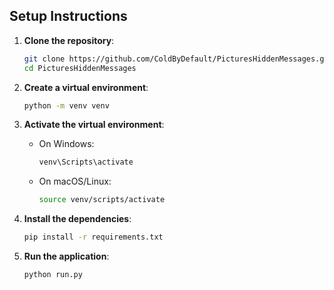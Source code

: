 
## Setup Instructions

1. **Clone the repository**:
   ```bash
   git clone https://github.com/ColdByDefault/PicturesHiddenMessages.git
   cd PicturesHiddenMessages
   ```

2. **Create a virtual environment**:
   ```bash
   python -m venv venv
   ```

3. **Activate the virtual environment**:
   - On Windows:
     ```bash
     venv\Scripts\activate
     ```
   - On macOS/Linux:
     ```bash
     source venv/scripts/activate
     ```

4. **Install the dependencies**:
   ```bash
   pip install -r requirements.txt
   ```

5. **Run the application**:
   ```bash
   python run.py
   ```


